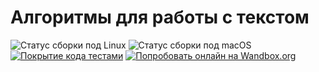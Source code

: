 Алгоритмы для работы с текстом
==============================

![Статус сборки под Linux](https://github.com/izvolov/textum/workflows/Linux/badge.svg) ![Статус сборки под macOS](https://github.com/izvolov/textum/workflows/macOS/badge.svg) [![Покрытие кода тестами](https://codecov.io/gh/izvolov/textum/branch/master/graph/badge.svg)](https://codecov.io/gh/izvolov/textum) [![Попробовать онлайн на Wandbox.org](https://img.shields.io/badge/try-online-blue.svg)](https://wandbox.org/permlink/Pa1Ce0Inw84x6xfH)
